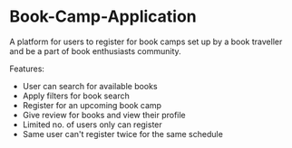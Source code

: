 # Book-Camp-Application
A platform for users to register for book camps set up by a book traveller and be a part of book enthusiasts community.

Features:
* User can search for available books
* Apply filters for book search
* Register for an upcoming book camp
* Give review for books and view their profile
* Limited no. of users only can register
* Same user can't register twice for the same schedule

